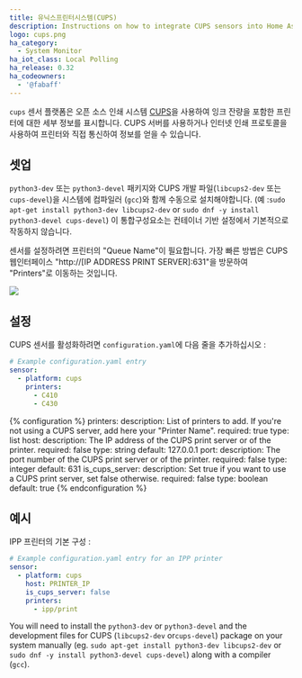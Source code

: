 ```yaml
---
title: 유닉스프린터시스템(CUPS)
description: Instructions on how to integrate CUPS sensors into Home Assistant.
logo: cups.png
ha_category:
  - System Monitor
ha_iot_class: Local Polling
ha_release: 0.32
ha_codeowners:
  - '@fabaff'
---
```


`cups` 센서 플랫폼은 오픈 소스 인쇄 시스템 [CUPS](https://www.cups.org/)을 사용하여 잉크 잔량을 포함한 프린터에 대한 세부 정보를 표시합니다. CUPS 서버를 사용하거나 인터넷 인쇄 프로토콜을 사용하여 프린터와 직접 통신하여 정보를 얻을 수 있습니다.

## 셋업

`python3-dev` 또는 `python3-devel` 패키지와 CUPS 개발 파일(`libcups2-dev` 또는 `cups-devel`)을 시스템에 컴파일러 (`gcc`)와 함께 수동으로 설치해야합니다. (예 :`sudo apt-get install python3-dev libcups2-dev` or `sudo dnf -y install python3-devel cups-devel`) 이 통합구성요소는 컨테이너 기반 설정에서 기본적으로 작동하지 않습니다.

센서를 설정하려면 프린터의 "Queue Name"이 필요합니다. 가장 빠른 방법은 CUPS 웹인터페이스 "http://[IP ADDRESS PRINT SERVER]:631"을 방문하여 "Printers"로 이동하는 것입니다.

<p class='img'>
  <img src='{{site_root}}/images/screenshots/cups-sensor.png' />
</p>

## 설정

CUPS 센서를 활성화하려면 `configuration.yaml`에 다음 줄을 추가하십시오 :

```yaml
# Example configuration.yaml entry
sensor:
  - platform: cups
    printers:
      - C410
      - C430
```

{% configuration %}
printers:
  description: List of printers to add. If you're not using a CUPS server, add here your "Printer Name".
  required: true
  type: list
host:
  description: The IP address of the CUPS print server or of the printer.
  required: false
  type: string
  default: 127.0.0.1
port:
  description: The port number of the CUPS print server or of the printer.
  required: false
  type: integer
  default: 631
is_cups_server:
  description: Set true if you want to use a CUPS print server, set false otherwise.
  required: false
  type: boolean
  default: true
{% endconfiguration %}

## 예시

IPP 프린터의 기본 구성 :

```yaml
# Example configuration.yaml entry for an IPP printer
sensor:
  - platform: cups
    host: PRINTER_IP
    is_cups_server: false
    printers:
      - ipp/print
```

<div class='note'>

You will need to install the `python3-dev` or `python3-devel` and the development files for CUPS (`libcups2-dev` or`cups-devel`) package on your system manually (eg. `sudo apt-get install python3-dev libcups2-dev` or `sudo dnf -y install python3-devel cups-devel`) along with a compiler (`gcc`).

</div>
